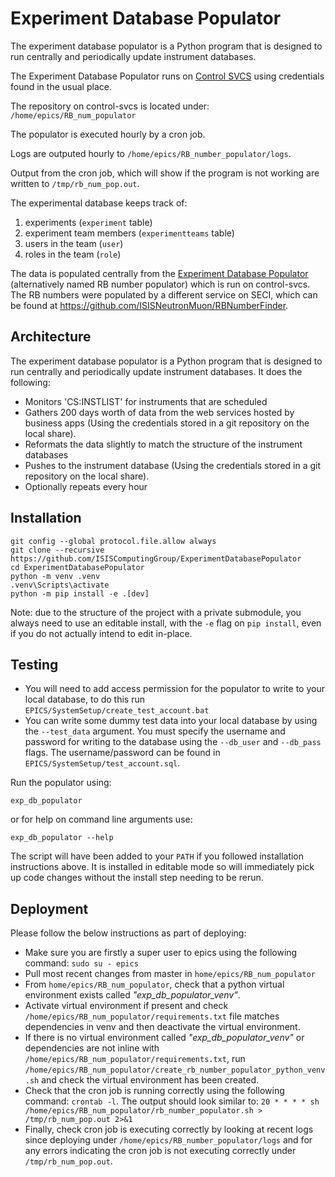 
# Experiment Database Populator

The experiment database populator is a Python program that is designed to run centrally and periodically update instrument databases.

The Experiment Database Populator runs on [Control SVCS](https://github.com/ISISComputingGroup/ibex_developers_manual/wiki/control-svcs) using credentials found in the usual place.

The repository on control-svcs is located under: `/home/epics/RB_num_populator`

The populator is executed hourly by a cron job.

Logs are outputed hourly to `/home/epics/RB_number_populator/logs`.

Output from the cron job, which will show if the program is not working are written to `/tmp/rb_num_pop.out`.

The experimental database keeps track of:

1. experiments (`experiment` table)
1. experiment team members (`experimentteams` table)
1. users in the team  (`user`)
1. roles in the team  (`role`)

The data is populated centrally from the [Experiment Database Populator](https://github.com/ISISComputingGroup/ExperimentDatabasePopulator) (alternatively named RB number populator) which is run on control-svcs. The RB numbers were populated by a different service on SECI, which can be found at https://github.com/ISISNeutronMuon/RBNumberFinder.

## Architecture

The experiment database populator is a Python program that is designed to run centrally and periodically update instrument databases. It does the following: 
* Monitors 'CS:INSTLIST' for instruments that are scheduled
* Gathers 200 days worth of data from the web services hosted by business apps (Using the credentials stored in a git repository on the local share).
* Reformats the data slightly to match the structure of the instrument databases
* Pushes to the instrument database (Using the credentials stored in a git repository on the local share).
* Optionally repeats every hour

## Installation

```
git config --global protocol.file.allow always
git clone --recursive https://github.com/ISISComputingGroup/ExperimentDatabasePopulator
cd ExperimentDatabasePopulator
python -m venv .venv
.venv\Scripts\activate
python -m pip install -e .[dev]
```

Note: due to the structure of the project with a private submodule, you always need to use an editable install, with the `-e` flag on `pip install`, even if you do not actually intend to edit in-place.

## Testing

* You will need to add access permission for the populator to write to your local database, to do this run `EPICS/SystemSetup/create_test_account.bat`
* You can write some dummy test data into your local database by using the `--test_data` argument. You must specify the username and password for writing to the database using the `--db_user` and `--db_pass` flags. The username/password can be found in `EPICS/SystemSetup/test_account.sql`.

Run the populator using:

```
exp_db_populator
```

or for help on command line arguments use:

```
exp_db_populator --help
```

The script will have been added to your `PATH` if you followed installation instructions above. It is installed in editable mode so will immediately pick up code changes without the install step needing to be rerun.

## Deployment

Please follow the below instructions as part of deploying:

* Make sure you are firstly a super user to epics using the following command: `sudo su - epics`
* Pull most recent changes from master in `home/epics/RB_num_populator`
* From `home/epics/RB_num_populator`, check that a python virtual environment exists called _"exp_db_populator_venv"_.
* Activate virtual environment if present and check `/home/epics/RB_num_populator/requirements.txt` file matches dependencies in venv and then deactivate the virtual environment.
* If there is no virtual environment called _"exp_db_populator_venv"_ or dependencies are not inline with `/home/epics/RB_num_populator/requirements.txt`, run `/home/epics/RB_num_populator/create_rb_number_populator_python_venv.sh` and check the virtual environment has been created.
* Check that the cron job is running correctly using the following command: `crontab -l`. The output should look similar to: ```20 * * * * sh /home/epics/RB_num_populator/rb_number_populator.sh > /tmp/rb_num_pop.out 2>&1```
* Finally, check cron job is executing correctly by looking at recent logs since deploying under `/home/epics/RB_number_populator/logs` and for any errors indicating the cron job is not executing correctly under `/tmp/rb_num_pop.out`.
